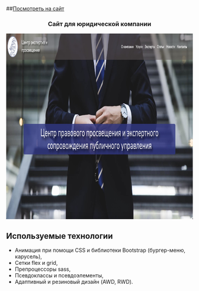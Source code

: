 ##[Посмотреть на сайт](https://hbtch.github.io/Law-firm/)
<h3 align="center">Сайт для юридической компании</h3>

<img src="./assets/images/readmi.jpeg" height="500"/>

## Используемые технологии

- Анимация при помощи CSS и библиотеки Bootstrap (бургер-меню, карусель),
- Сетки flex и grid,
- Препроцессоры sass,
- Псевдоклассы и псевдоэлементы,
- Адаптивный и резиновый дизайн (AWD, RWD).
